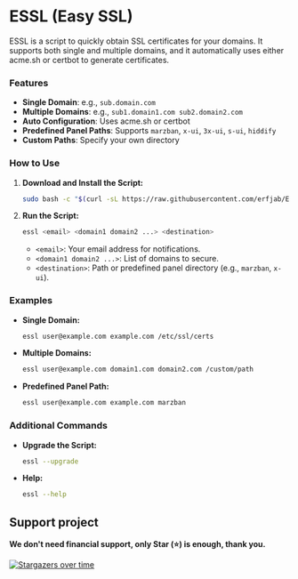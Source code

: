 # ESSL (Easy SSL)

ESSL is a script to quickly obtain SSL certificates for your domains. It supports both single and multiple domains, and it automatically uses either acme.sh or certbot to generate certificates.

### Features

- **Single Domain**: e.g., `sub.domain.com`
- **Multiple Domains**: e.g., `sub1.domain1.com sub2.domain2.com`
- **Auto Configuration**: Uses acme.sh or certbot
- **Predefined Panel Paths**: Supports `marzban`, `x-ui`, `3x-ui`, `s-ui`, `hiddify`
- **Custom Paths**: Specify your own directory

### How to Use

1. **Download and Install the Script:**
   ```bash
   sudo bash -c "$(curl -sL https://raw.githubusercontent.com/erfjab/ESSL/master/essl.sh) --install"
   ```

2. **Run the Script:**
   ```bash
   essl <email> <domain1 domain2 ...> <destination>
   ```
   - `<email>`: Your email address for notifications.
   - `<domain1 domain2 ...>`: List of domains to secure.
   - `<destination>`: Path or predefined panel directory (e.g., `marzban`, `x-ui`).

### Examples

- **Single Domain:**
  ```bash
  essl user@example.com example.com /etc/ssl/certs
  ```

- **Multiple Domains:**
  ```bash
  essl user@example.com domain1.com domain2.com /custom/path
  ```

- **Predefined Panel Path:**
  ```bash
  essl user@example.com example.com marzban
  ```

### Additional Commands


- **Upgrade the Script:**
  ```bash
  essl --upgrade
  ```

- **Help:**
  ```bash
  essl --help
  ```

## Support project 

**We don't need financial support, only Star (⭐) is enough, thank you.**

[![Stargazers over time](https://starchart.cc/erfjab/essl.svg?variant=adaptive)](https://starchart.cc/erfjab/essl)